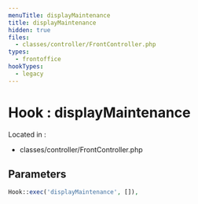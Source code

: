 ```yaml
---
menuTitle: displayMaintenance
title: displayMaintenance
hidden: true
files:
  - classes/controller/FrontController.php
types:
  - frontoffice
hookTypes:
  - legacy
---
```


# Hook : displayMaintenance

Located in :

  - classes/controller/FrontController.php

## Parameters

```php
Hook::exec('displayMaintenance', []),
```